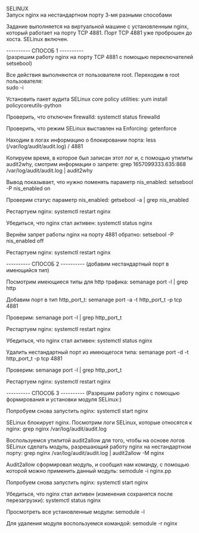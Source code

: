 SELINUX  
Запуск nginx на нестандартном порту 3-мя разными способами 
  
Задание выполняется на виртуальной машине с установленным nginx, который работает на порту TCP 4881. Порт
TCP 4881 уже проброшен до хоста. SELinux включен.

---------- СПОСОБ 1 ----------  
(разрешим работу nginx на порту TCP 4881 c помощью переключателей setsebool)

Все действия выполняются от пользователя root. Переходим в root пользователя:  
sudo -i

Установить пакет аудита SELinux core policy utilities:
yum install policycoreutils-python

Проверить, что отключен firewalld:
systemctl status firewalld

Проверить, что режим  SELinux выставлен на Enforcing:
getenforce

Находим в логах информацию о блокировании порта:
less (/var/log/audit/audit.log)
/ 4881

Копируем время, в которое был записан этот лог и,
с помощью утилиты audit2why, смотрим информации о запрете:
grep 1657099333.635:868 /var/log/audit/audit.log | audit2why

Вывод показывает, что нужно поменять параметр nis_enabled:
setsebool -P nis_enabled on

Проверим статус параметр nis_enabled:
getsebool -a | grep nis_enabled

Рестартуем nginx:
systemctl restart nginx

Убедиться, что nginx стал активен:
systemctl status nginx

Вернём запрет работы nginx на порту 4881 обратно:
setsebool -P nis_enabled off

Рестартуем nginx:
systemctl restart nginx


---------- СПОСОБ 2 ----------
(добавим нестандартный порт в имеющийся тип)

Посмотрим имеющиеся типы для http трафика:
semanage port -l | grep http

Добавим порт в тип http_port_t:
semanage port -a -t http_port_t -p tcp 4881

Проверим:
semanage port -l | grep http_port_t

Рестартуем nginx:
systemctl restart nginx

Убедиться, что nginx стал активен:
systemctl status nginx

Удалить нестандартный порт из имеющегося типа:
semanage port -d -t http_port_t -p tcp 4881

Проверим:
semanage port -l | grep http_port_t

Рестартуем nginx:
systemctl restart nginx


---------- СПОСОБ 3 ----------
(Разрешим работу nginx c помощью формирования и установки модуля SELinux:)

Попробуем снова запустить nginx:
systemctl start nginx

SELinux блокирует nginx. Посмотрим логи SELinux, которые относятся к nginx:
grep nginx /var/log/audit/audit.log

Воспользуемся утилитой audit2allow для того, чтобы на основе логов
SELinux сделать модуль, разрешающий работу nginx на нестандартном
порту:
grep nginx /var/log/audit/audit.log | audit2allow -M nginx

Audit2allow сформировал модуль, и сообщил нам команду,
с помощью которой можно применить данный модуль:
semodule -i nginx.pp

Попробуем снова запустить nginx:
systemctl start nginx

Убедиться, что nginx стал активен (изменения сохранятся после перезагрузки):
systemctl status nginx

Просмотреть все установленные модули:
semodule -l

Для удаления модуля воспользуемся командой:
semodule -r nginx
